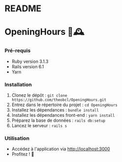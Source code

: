 # README

# OpeningHours 🚪🕰️

### Pré-requis

- Ruby version 3.1.3
- Rails version 6.1
- Yarn

### Installation

1. Clonez le dépôt : `git clone https://github.com/theobcl/OpeningHours.git`
2. Entrez dans le répertoire du projet : `cd OpeningHours`
3. Installez les dépendances : `bundle install`
4. Installez les dépendances front-end : `yarn install`
5. Préparez la base de données : `rails db:setup`
6. Lancez le serveur : `rails s`

### Utilisation

- Accédez à l'application via [http://localhost:3000](http://localhost:3000)
- Profitez ! 🎉
